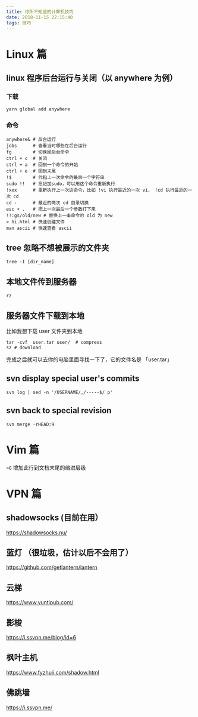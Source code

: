 ```yaml
---
title: 你所不知道的计算机技巧
date: 2018-11-15 22:15:40
tags: 技巧 
---
```


# Linux 篇

## linux 程序后台运行与关闭（以 anywhere 为例）

### 下载

`yarn global add anywhere`

### 命令

```shell
anywhere& # 后台运行
jobs      # 查看当时哪些在后台运行
fg        # 切换回后台命令
ctrl + c  # 关闭
ctrl + a  # 回到一个命令的开始
ctrl + e  # 回到末尾
!$        # 代指上一次命令的最后一个字符串
sudo !!   # 忘记加sudo，可以用这个命令重新执行
!xxx      # 重新执行上一次这命令，比如 !vi 执行最近的一次 vi， !cd 执行最近的一次 cd
cd -      # 最近的两次 cd 目录切换
esc + .   # 把上一次最后一个参数打下来
!!:gs/old/new # 替换上一条命令的 old 为 new
> hi.html # 快速创建文件
man ascii # 快速查看 ascii
```

## tree 忽略不想被展示的文件夹

`tree -I [dir_name]`

## 本地文件传到服务器

`rz`

## 服务器文件下载到本地
  
比如我想下载 user 文件夹到本地

```
tar -cvf  user.tar user/  # compress  
sz # download
```
完成之后就可以去你的电脑里面寻找一下了，它的文件名是 「user.tar」


## svn display special user's commits

`svn log | sed -n '/USERNAME/,/-----$/ p' `


## svn back to special revision

`svn merge -rHEAD:9`




# Vim 篇

`>G` 增加此行到文档末尾的缩进层级

# VPN 篇

## shadowsocks (目前在用）
https://shadowsocks.nu/

## 蓝灯 （很垃圾，估计以后不会用了）
https://github.com/getlantern/lantern

## 云梯
https://www.yuntipub.com/

## 影梭
https://i.ssvpn.me/blog/id=6

## 枫叶主机
https://www.fyzhuji.com/shadow.html

## 佛跳墙
https://i.ssvpn.me/
